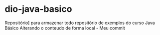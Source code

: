 # dio-java-basico
Repositório] para armazenar todo repositório de exemplos do curso Java Básico
Alterando o conteudo de forma local - Meu commit 
